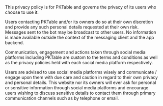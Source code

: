 This privacy policy is for PKTable and governs the privacy of its users who choose to use it. 

Users contacting PKTable and/or its owners do so at their own discretion and provide any such personal details requested at their own risk. Messages sent to the bot may be broadcast to other users. No information is made available outside the context of the messaging client and the app backend.

Communication, engagement and actions taken through social media platforms including PKTable are custom to the terms and conditions as well as the privacy policies held with each social media platform respectively.

Users are advised to use social media platforms wisely and communicate / engage upon them with due care and caution in regard to their own privacy and personal details. This website nor its owners will ever ask for personal or sensitive information through social media platforms and encourage users wishing to discuss sensitive details to contact them through primary communication channels such as by telephone or email.

